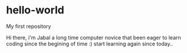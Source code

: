 # hello-world
My first repository

Hi there, i'm Jabal a long time computer novice that been eager to learn coding since the begining of time :)
start learning again since today..
